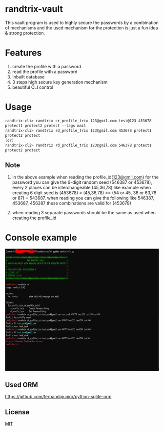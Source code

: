 # randtrix-vault
This vault program is used to highly secure the passwords by a combination of mechanisms and the used mechanism for the protection is just a fun idea & strong protection.

# Features
1. create the profile with a password
2. read the profile with a password
3. Inbuilt database
4. 3 steps high secure key generation mechanism
5. beautiful CLI control

# Usage
``` 
randtrix-cli> randtrix cr_profile_trix 123@gmil.com test@123 453678 protect1 protect2 protect --tags mail
randtrix-cli> randtrix rd_profile_trix 123@gmil.com 453678 protect1 protect2 protect 
(or)
randtrix-cli> randtrix rd_profile_trix 123@gmil.com 546378 protect1 protect2 protect 
```
## Note
1. In the above example when reading the profile_id(123@gmil.com) for the password you can give the 6-digit random seed (546387 or 453678), every 2 places can be interchangeable (45,36,78) like example when creating 6 digit seed is (453678) = (45,36,78) == (54 or 45, 36 or 63,78 or 87) = 543687.
when reading you can give the following like
546387,
453687,
456387
these combinations are valid for (453678)

2. when reading 3 separate passwords should be the same as used when creating the profile_id

# Console example
<img src="screens/cli_ex.png" height="400" width="800"> <span/>

## Used ORM 
https://github.com/fernandojunior/python-sqlite-orm






## License
[MIT](https://choosealicense.com/licenses/mit/)